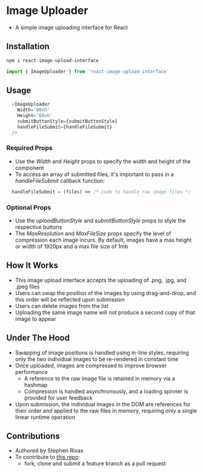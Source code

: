# Image Uploader

- A simple image uploading interface for React

## Installation

```bash
npm i react-image-upload-interface

```

```js
import { ImageUploader } from 'react-image-upload-interface'

```

## Usage

```js
  <ImageUploader
    Width='80vh'
    Height='60vh'
    submitButtonStyle={submitButtonStyle}
    handleFileSubmit={handleFileSubmit}
  />
```

### Required Props

- Use the *Width* and *Height* props to specify the width and height of the component
- To access an array of submitted files, it's important to pass in a *handleFileSubmit* callback function:

```js
  handleFileSubmit = (files) => /* code to handle raw image files */
```

### Optional Props

- Use the *uploadButtonStyle* and *submitButtonStyle* props to style the respective buttons
- The *MaxResolution* and *MaxFileSize* props specify the level of compression each image incurs. By default, images have a max height or width of 1920px and a max file size of 1mb

## How It Works

- This image upload interface accepts the uploading of .png, .jpg, and .jpeg files
- Users can swap the position of the images by using drag-and-drop, and this order will be reflected upon submission
- Users can delete images from the list
- Uploading the same image name will not produce a second copy of that image to appear

## Under The Hood

- Swapping of image positions is handled using in-line styles, requiring only the two individual images to be re-rendered in constant time
- Once uploaded, images are compressed to improve browser performance
  - A reference to the raw image file is retained in memory via a hashmap
  - Compression is handled asynchronously, and a loading spinner is provided for user feedback
- Upon submission, the individual images in the DOM are references for their order and applied to the raw files in memory, requiring only a single linear runtime operation

## Contributions

- Authored by Stephen Rivas
- To contribute to [this repo](https://github.com/stephenpharmd/image-uploader):
  - fork, clone and submit a feature branch as a pull request